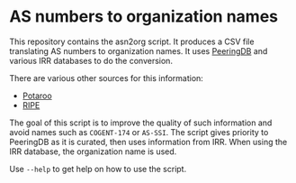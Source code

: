 # AS numbers to organization names

This repository contains the asn2org script. It produces a CSV file
translating AS numbers to organization names. It uses [PeeringDB][]
and various IRR databases to do the conversion.

There are various other sources for this information:

- [Potaroo](https://bgp.potaroo.net/cidr/autnums.html)
- [RIPE](http://ftp.ripe.net/ripe/asnames/asn.txt)

The goal of this script is to improve the quality of such information
and avoid names such as `COGENT-174` or `AS-SSI`. The script gives
priority to PeeringDB as it is curated, then uses information from
IRR. When using the IRR database, the organization name is used.

Use `--help` to get help on how to use the script.

[PeeringDB]: https://www.peeringdb.com/
